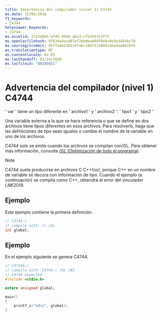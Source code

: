 ```yaml
---
title: Advertencia del compilador (nivel 1) C4744
ms.date: 11/04/2016
f1_keywords:
- C4744
helpviewer_keywords:
- C4744
ms.assetid: f2a7d0b5-afd5-4926-abc3-cfbd367e3ff5
ms.openlocfilehash: 9f63da4acd87ef2bb0ba80df9e8c0e3e3db4bc79
ms.sourcegitcommit: 857fa6b530224fa6c18675138043aba9aa0619fb
ms.translationtype: MT
ms.contentlocale: es-ES
ms.lasthandoff: 03/24/2020
ms.locfileid: "80185651"
---
```

# <a name="compiler-warning-level-1-c4744"></a>Advertencia del compilador (nivel 1) C4744

' var ' tiene un tipo diferente en ' archivo1 ' y ' archivo2 ': ' tipo1 ' y ' tipo2 '

Una variable externa a la que se hace referencia o que se define en dos archivos tiene tipos diferentes en esos archivos.  Para resolverlo, haga que las definiciones de tipo sean iguales o cambie el nombre de la variable en uno de los archivos.

C4744 solo se emite cuando los archivos se compilan con/GL.  Para obtener más información, consulte [/GL (Optimización de todo el programa)](../../build/reference/gl-whole-program-optimization.md).

> [!NOTE]
>  C4744 suele producirse en archivos C C++(no), porque C++ en un nombre de variable se decora con información de tipo.  Cuando el ejemplo (a continuación) se compila como C++, obtendrá el error del vinculador LNK2019.

## <a name="example"></a>Ejemplo

Este ejemplo contiene la primera definición.

```c
// C4744.c
// compile with: /c /GL
int global;
```

## <a name="example"></a>Ejemplo

En el ejemplo siguiente se genera C4744.

```c
// C4744b.c
// compile with: C4744.c /GL /W1
// C4744 expected
#include <stdio.h>

extern unsigned global;

main()
{
    printf_s("%d\n", global);
}
```
